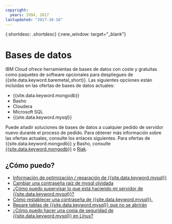 ```yaml
---
copyright:
  years: 1994, 2017
lastupdated: "2017-10-16"
---
```


{:shortdesc: .shortdesc}
{:new_window: target="_blank"}


# Bases de datos

IBM Cloud ofrece herramientas de bases de datos con coste y gratuitas como paquetes de software opcionales para despliegues de {{site.data.keyword.baremetal_short}}. Las siguientes opciones están incluidas en las ofertas de bases de datos actuales:

* {{site.data.keyword.mongodb}}
* Basho
* Cloudera
* Microsoft SQL
* {{site.data.keyword.mysql}}

Puede añadir soluciones de bases de datos a cualquier pedido de servidor nuevo durante el proceso de pedido. Para obtener más información sobre las ofertas actuales, consulte los enlaces siguientes. Para ofertas de {{site.data.keyword.mongodb}} y Basho, consulte [{{site.data.keyword.mongodb}}](mongodb.html) o [Riak](riak.html).

## ¿Cómo puedo?

* [Información de optimización / reparación de {{site.data.keyword.mysql}}](mysql-optimization-repair-information.html)
* [Cambiar una contraseña raíz de mysql olvidada](changing-forgotten-mysql-root-password.html)
* [¿Cómo puedo supervisar lo que está haciendo mi servidor de {{site.data.keyword.mysql}}?](how-can-i-monitor-what-my-mysql-server-doing.html)
* [Cómo restablecer una contraseña de {{site.data.keyword.mysql}}.](how-reset-mysql-password.html)
* [Repare tablas de {{site.data.keyword.mysql}} que no se abrirán](repair-mysql-tables-will-not-open.html)
* [¿Cómo puedo hacer una copia de seguridad de {{site.data.keyword.mysql}} en Linux?](how-do-i-backup-mysql-linux.html)
